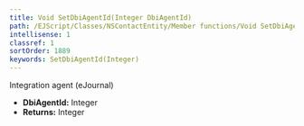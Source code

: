 ```yaml
---
title: Void SetDbiAgentId(Integer DbiAgentId)
path: /EJScript/Classes/NSContactEntity/Member functions/Void SetDbiAgentId(Integer p_0)
intellisense: 1
classref: 1
sortOrder: 1889
keywords: SetDbiAgentId(Integer)
---
```



Integration agent (eJournal)



* **DbiAgentId:** Integer
* **Returns:** Integer


